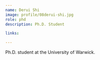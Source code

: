 ```yaml
---
name: Derui Shi
image: profile/08derui-shi.jpg
role: phd
description: Ph.D. Student

links:

---
```

Ph.D. student at the University of Warwick.  

